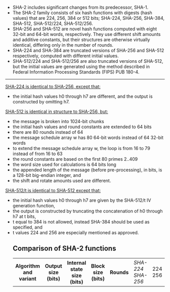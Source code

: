 <ul>
<li>SHA-2 includes significant changes from its predecessor, SHA-1.</li>
<li>The SHA-2 family consists of six hash functions with digests (hash values) that are 224, 256, 384 or 512 bits;
  SHA-224, SHA-256, SHA-384, SHA-512, SHA-512/224, SHA-512/256.</li>
<li>SHA-256 and SHA-512 are novel hash functions computed with eight 32-bit and 64-bit words, respectively. They use different shift amounts and additive constants, but their structures are otherwise virtually identical, differing only in the number of rounds.</li>
<li>SHA-224 and SHA-384 are truncated versions of SHA-256 and SHA-512 respectively, computed with different initial values.</li>
<li>SHA-512/224 and SHA-512/256 are also truncated versions of SHA-512, but the initial values are generated using the method described in Federal Information Processing Standards (FIPS) PUB 180-4.</li></ul>
<hr size="8" width="100%" color="black">  

  <u>SHA-224 is identical to SHA-256, except that:</u>
<ul>
<li>the initial hash values h0 through h7 are different, and the output is constructed by omitting h7.</li>
</ul>


<u>SHA-512 is identical in structure to SHA-256, but:</u>
<ul>
  <li>the message is broken into 1024-bit chunks</li>
<li>the initial hash values and round constants are extended to 64 bits</li>
<li>there are 80 rounds instead of 64</li>
<li>the message schedule array w has 80 64-bit words instead of 64 32-bit words</li>
<li>to extend the message schedule array w, the loop is from 16 to 79 instead of from 16 to 63</li>
<li>the round constants are based on the first 80 primes 2..409</li>
<li>the word size used for calculations is 64 bits long</li>
<li>the appended length of the message (before pre-processing), in bits, is a 128-bit big-endian integer, and</li>
<li>the shift and rotate amounts used are different.</li>
  </ul>
  
  <u>SHA-512/t is identical to SHA-512 except that:</u>
<ul>
<li>the initial hash values h0 through h7 are given by the SHA-512/t IV generation function,</li>
<li>the output is constructed by truncating the concatenation of h0 through h7 at t bits,</li>
<li>t equal to 384 is not allowed, instead SHA-384 should be used as specified, and</li>
<li>t values 224 and 256 are especially mentioned as approved.</li>
  
  <!DOCTYPE html>
<html>

<body>

<h2>Comparison of SHA-2 functions</h2>

<table style="width:100%">
  <tr>
  <th colspan="2" rowspan="2">Algorithm and variant
</th>
<th rowspan="2">Output size<br />(bits)
</th>
<th rowspan="2">Internal <br />state size <br />(bits)
</th>
<th rowspan="2">Block size<br />(bits)
</th>
<th rowspan="2">Rounds
</th></tr>
 <tr>
<td><i>SHA-224</i><br /><i>SHA-256</i></td>
<td>224<br />256</td>
<td>256<br /></td>
<td>512</td>
<td>64</td>
  </tr>
  </body>
</html>


